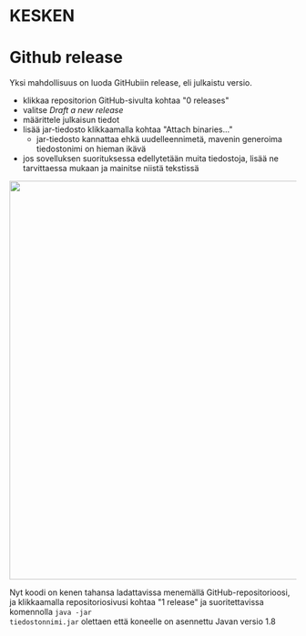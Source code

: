 # KESKEN

# Github release

Yksi mahdollisuus on luoda GitHubiin release, eli julkaistu versio.
* klikkaa repositorion GitHub-sivulta kohtaa "0 releases"
* valitse *Draft a new release*
* määrittele julkaisun tiedot 
* lisää jar-tiedosto klikkaamalla kohtaa "Attach binaries..."
  * jar-tiedosto kannattaa ehkä uudelleennimetä, mavenin generoima tiedostonimi on hieman ikävä
* jos sovelluksen suorituksessa edellytetään muita tiedostoja, lisää ne tarvittaessa mukaan ja mainitse niistä tekstissä

<img src="https://raw.githubusercontent.com/mluukkai/otm-2018/master/web/images/release.png" width="700">

Nyt koodi on kenen tahansa ladattavissa menemällä GitHub-repositorioosi, ja klikkaamalla repositoriosivusi kohtaa "1 release" ja suoritettavissa komennolla <code>java -jar tiedostonnimi.jar</code> olettaen että koneelle on asennettu Javan versio 1.8
